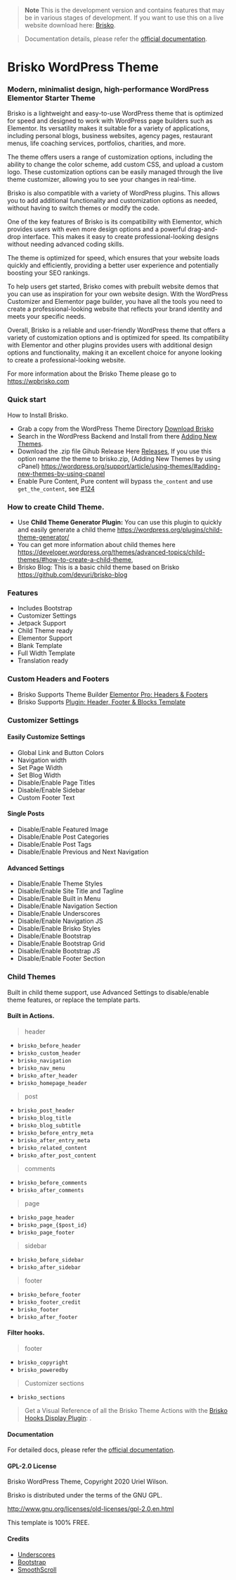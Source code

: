 > **Note**
> This is the development version and contains features that may be in various stages of development. If you want to use this on a live website download here: [Brisko](https://wordpress.org/themes/brisko/).


> Documentation details, please refer the [official documentation](https://docs.wpbrisko.com/).


#  Brisko WordPress Theme

###  Modern, minimalist design, high-performance WordPress Elementor Starter Theme

Brisko is a lightweight and easy-to-use WordPress theme that is optimized for speed and designed to work with WordPress page builders such as Elementor. Its versatility makes it suitable for a variety of applications, including personal blogs, business websites, agency pages, restaurant menus, life coaching services, portfolios, charities, and more.

The theme offers users a range of customization options, including the ability to change the color scheme, add custom CSS, and upload a custom logo. These customization options can be easily managed through the live theme customizer, allowing you to see your changes in real-time.

Brisko is also compatible with a variety of WordPress plugins. This allows you to add additional functionality and customization options as needed, without having to switch themes or modify the code.

One of the key features of Brisko is its compatibility with Elementor, which provides users with even more design options and a powerful drag-and-drop interface. This makes it easy to create professional-looking designs without needing advanced coding skills.

The theme is optimized for speed, which ensures that your website loads quickly and efficiently, providing a better user experience and potentially boosting your SEO rankings.

To help users get started, Brisko comes with prebuilt website demos that you can use as inspiration for your own website design. With the WordPress Customizer and Elementor page builder, you have all the tools you need to create a professional-looking website that reflects your brand identity and meets your specific needs.

Overall, Brisko is a reliable and user-friendly WordPress theme that offers a variety of customization options and is optimized for speed. Its compatibility with Elementor and other plugins provides users with additional design options and functionality, making it an excellent choice for anyone looking to create a professional-looking website.

For more information about the Brisko Theme please go to https://wpbrisko.com
### Quick start
How to Install Brisko.
* Grab a copy from the WordPress Theme Directory [Download Brisko](https://wordpress.org/themes/brisko/)
* Search in the WordPress Backend and Install from there [Adding New Themes](https://wordpress.org/support/article/using-themes/#adding-new-themes).
* Download the .zip file Gihub Release Here [Releases](https://github.com/devuri/brisko/releases), If you use this option rename the theme to brisko.zip, (Adding New Themes by using cPanel) https://wordpress.org/support/article/using-themes/#adding-new-themes-by-using-cpanel
* Enable Pure Content, Pure content will bypass `the_content` and use `get_the_content`, see [#124](https://github.com/devuri/brisko/issues/124)

### How to create Child Theme.
* Use **Child Theme Generator Plugin:** You can use this plugin to quickly and easily generate a child theme https://wordpress.org/plugins/child-theme-generator/
* You can get more information about child themes here https://developer.wordpress.org/themes/advanced-topics/child-themes/#how-to-create-a-child-theme,
* Brisko Blog: This is a basic child theme based on Brisko https://github.com/devuri/brisko-blog

### Features
* Includes Bootstrap
* Customizer Settings
* Jetpack Support
* Child Theme ready
* Elementor Support
* Blank Template
* Full Width Template
* Translation ready

### Custom Headers and Footers
* Brisko Supports Theme Builder [Elementor Pro: Headers & Footers](https://www.youtube.com/watch?v=Q7fyn0MMe_s)
* Brisko Supports [Plugin: Header, Footer & Blocks Template](https://wordpress.org/plugins/header-footer-elementor)

### Customizer Settings

#### Easily Customize Settings
* Global Link and Button Colors
* Navigation width
* Set Page Width
* Set Blog Width
* Disable/Enable Page Titles
* Disable/Enable Sidebar
* Custom Footer Text

#### Single Posts
* Disable/Enable Featured Image
* Disable/Enable Post Categories
* Disable/Enable Post Tags
* Disable/Enable Previous and Next Navigation

#### Advanced Settings
* Disable/Enable Theme Styles
* Disable/Enable Site Title and Tagline
* Disable/Enable Built in Menu
* Disable/Enable Navigation Section
* Disable/Enable Underscores
* Disable/Enable Navigation JS
* Disable/Enable Brisko Styles
* Disable/Enable Bootstrap
* Disable/Enable Bootstrap Grid
* Disable/Enable Bootstrap JS
* Disable/Enable Footer Section

### Child Themes
Built in child theme support, use Advanced Settings to disable/enable theme features, or replace the template parts.

#### Built in Actions.

> header
* `brisko_before_header`
* `brisko_custom_header`
* `brisko_navigation`
* `brisko_nav_menu`
* `brisko_after_header`
* `brisko_homepage_header`

> post
* `brisko_post_header`
* `brisko_blog_title`
* `brisko_blog_subtitle`
* `brisko_before_entry_meta`
* `brisko_after_entry_meta`
* `brisko_related_content`
* `brisko_after_post_content`

> comments
* `brisko_before_comments`
* `brisko_after_comments`

> page
* `brisko_page_header`
* `brisko_page_{$post_id}`
* `brisko_page_footer`

> sidebar
* `brisko_before_sidebar`
* `brisko_after_sidebar`

> footer
* `brisko_before_footer`
* `brisko_footer_credit`
* `brisko_footer`
* `brisko_after_footer`

#### Filter hooks.

> footer
* `brisko_copyright`
* `brisko_poweredby`

> Customizer sections
* `brisko_sections`

> Get a Visual Reference of all the Brisko Theme Actions with the [Brisko Hooks Display Plugin](https://wordpress.org/plugins/brisko-hooks-display/): .

#### Documentation

For detailed docs, please refer the [official documentation](https://docs.wpbrisko.com/).

#### GPL-2.0 License
Brisko WordPress Theme, Copyright 2020 Uriel Wilson.

Brisko is distributed under the terms of the GNU GPL.

http://www.gnu.org/licenses/old-licenses/gpl-2.0.en.html

This template is 100% FREE.


#### Credits
- [Underscores](http://underscores.me/)
- [Bootstrap](http://getbootstrap.com/)
- [SmoothScroll](https://github.com/gblazex/smoothscroll-for-websites)
